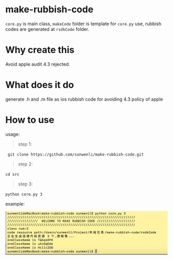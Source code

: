 # make-rubbish-code
`core.py` is main class, `makeCode` folder is template for `core.py` use, rubbish codes are generated at `rsdkCode` folder.
# Why create this
  Avoid apple audit 4.3 rejected.

# What does it do
  generate .h and .m file as ios rubbish code for avoiding 4.3 policy of apple

# How to use
usage:

> step 1:

` git clone https://github.com/sunwenli/make-rubbish-code.git`

> step 2:

`cd src`

> step 3:

`python core.py 3`

example:

[![Screenshot](https://raw.githubusercontent.com/sunwenli/make-rubbish-code/master/example.png)](https://github.com/sunwenli/make-rubbish-code/)
